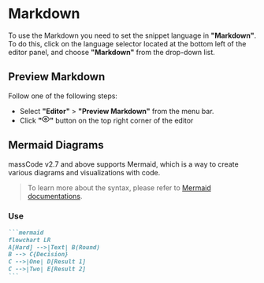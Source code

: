 # Markdown

To use the Markdown you need to set the snippet language in **"Markdown"**. To do this, click on the language selector located at the bottom left of the editor panel, and choose **"Markdown"** from the drop-down list.

## Preview Markdown

Follow one of the following steps:
- Select **"Editor"** > **"Preview Markdown"** from the menu bar.
- Click **"<svg xmlns="http://www.w3.org/2000/svg" width="16" height="16" viewBox="0 0 24 24" fill="none" stroke="currentColor" stroke-width="2" stroke-linecap="round" stroke-linejoin="round" class="feather feather-eye"><path d="M1 12s4-8 11-8 11 8 11 8-4 8-11 8-11-8-11-8z"></path><circle cx="12" cy="12" r="3"></circle></svg>"** button on the top right corner of the editor

## Mermaid Diagrams

massCode v2.7 and above supports Mermaid, which is a way to create various diagrams and visualizations with code.

> To learn more about the syntax, please refer to [Mermaid documentations](https://mermaid-js.github.io/mermaid/#/?id=diagram-types).


### Use

````markdown
```mermaid
flowchart LR
A[Hard] -->|Text| B(Round)
B --> C{Decision}
C -->|One| D[Result 1]
C -->|Two| E[Result 2]
```
````

<img :src="$withBase('/assets/img/mermaid-demo.png')"></img>


